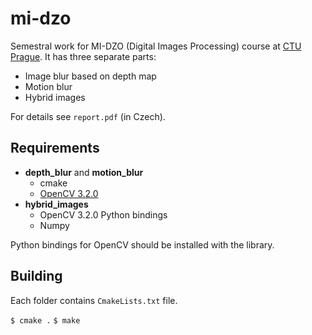 # mi-dzo

Semestral work for MI-DZO (Digital Images Processing) course at [CTU Prague](https://www.cvut.cz/en). It has three separate parts:

* Image blur based on depth map
* Motion blur
* Hybrid images

For details see ``report.pdf`` (in Czech).

## Requirements

* **depth_blur** and **motion_blur**
    * cmake
    * [OpenCV 3.2.0](http://opencv.org/releases.html)
* **hybrid_images**
    * OpenCV 3.2.0 Python bindings
    * Numpy

Python bindings for OpenCV should be installed with the library.

## Building

Each folder contains ``CmakeLists.txt`` file.

``
$ cmake .
``
``
$ make
``